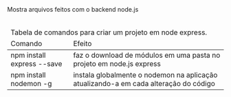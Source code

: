 <html>
<head>
</head>
<body>
  <div>
  Mostra arquivos feitos com o backend node.js
  </div>
  <br/>
  <div>
    <table>
      <thead>
        <tr>
          <td colspan="2">
          Tabela de comandos para criar um projeto em node express.
          </td>
        </tr>
        <tr>
          <td>
            Comando
          </td>
          <td>
            Efeito
          </td>
        </tr>
      </thead>
      <tbody>
        <tr>
          <td>
            npm install express --save
          </td>
          <td>
            faz o download de módulos em uma pasta no projeto em node.js express
          </td>
        </tr>
        <tr>
          <td>
            npm install nodemon -g
          </td>
          <td>
            instala globalmente o nodemon na aplicação atualizando-a em cada alteração do código
          </td>            
        </tr>
      </tbody>
    </table>
  </div>
<body>
</html>
